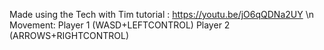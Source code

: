 Made using the Tech with Tim tutorial : https://youtu.be/jO6qQDNa2UY \n
Movement: 
Player 1 (WASD+LEFTCONTROL)
Player 2 (ARROWS+RIGHTCONTROL)
